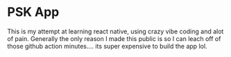 # PSK App

This is my attempt at learning react native, using crazy vibe coding and alot of pain.
Generally the only reason I made this public is so I can leach off of those github action minutes....
its super expensive to build the app lol.